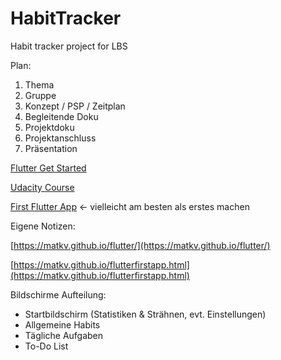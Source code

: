 # HabitTracker

Habit tracker project for LBS

Plan:
1. Thema
2. Gruppe
3. Konzept / PSP / Zeitplan
4. Begleitende Doku
5. Projektdoku
6. Projektanschluss
7. Präsentation



[Flutter Get Started](https://flutter.dev/docs/get-started/)

[Udacity Course](https://classroom.udacity.com/courses/ud905)

[First Flutter App](https://flutter.dev/docs/get-started/codelab)   <- vielleicht am besten als erstes machen


Eigene Notizen:

[https://matkv.github.io/flutter/](https://matkv.github.io/flutter/)

[https://matkv.github.io/flutterfirstapp.html](https://matkv.github.io/flutterfirstapp.html)

Bildschirme Aufteilung:

- Startbildschirm (Statistiken & Strähnen, evt. Einstellungen)
- Allgemeine Habits
- Tägliche Aufgaben
- To-Do List

